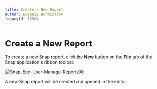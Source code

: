 ```yaml
---
title: Create a New Report
author: Eugeniy Burmistrov
legacyId: 15584
---
```

# Create a New Report
To create a new Snap report, click the **New** button on the **File** tab of the Snap application's ribbon toolbar.

![Snap-End-User-Manage-Reports00](../../../images/img20265.png)

A  new Snap report will be created and opened in the editor.